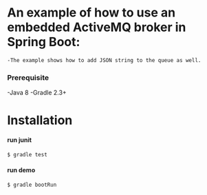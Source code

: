 # An example of how to use an embedded ActiveMQ broker in Spring Boot:

    -The example shows how to add JSON string to the queue as well.
    
### Prerequisite
-Java 8
-Gradle 2.3+

# Installation
#### run junit

```sh
$ gradle test
```
#### run demo

```sh
$ gradle bootRun
```